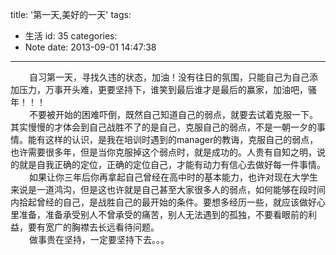 title: '第一天,美好的一天'
tags:
  - 生活
id: 35
categories:
  - Note
date: 2013-09-01 14:47:38
---

<div style="font-size: 14px;"><span style="padding-left: 30px;">自习第一天，寻找久违的状态，加油！没有往日的氛围，只能自己为自己添加压力，万事开头难，更要坚持下，谁笑到最后谁才是最后的赢家，加油吧，骚年！！！</span></div>

<div style="font-size: 14px;"><span style="padding-left: 30px;">不要被开始的困难吓倒，既然自己知道自己的弱点，就要去试着克服一下。其实慢慢的才体会到自己战胜不了的是自己，克服自己的弱点，不是一朝一夕的事情。能有这样的认识，是我在培训时遇到的manager的教诲，克服自己的弱点，也许需要很多年，但是当你克服掉这个弱点时，就是成功的。人贵有自知之明，说的就是自我正确的定位，正确的定位自己，才能有动力有信心去做好每一件事情。</span></div>

<div style="font-size: 14px;"><span style="padding-left: 30px;">如果让你三年后你再拿起自己曾经在高中时的基本能力，也许对现在大学生来说是一道鸿沟，但是这也许就是自己甚至大家很多人的弱点，如何能够在段时间内拾起曾经的自己，是战胜自己的最开始的条件。要想多经历一些，就应该做好心里准备，准备承受别人不曾承受的痛苦，别人无法遇到的孤独，不要看眼前的利益，要有宽广的胸襟去长远看待问题。</span></div>

<div style="font-size: 14px;"><span style="padding-left: 30px;">做事贵在坚持，一定要坚持下去。。。</span></div>

